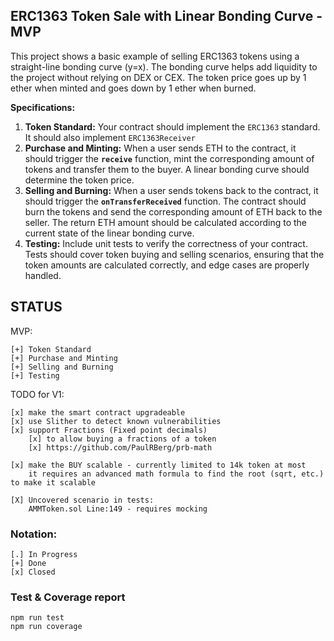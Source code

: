 ## ERC1363 Token Sale with Linear Bonding Curve - MVP

This project shows a basic example of selling ERC1363 tokens using a straight-line bonding curve (y=x). The bonding curve helps add liquidity to the project without relying on DEX or CEX. The token price goes up by 1 ether when minted and goes down by 1 ether when burned.

**Specifications:**

1. **Token Standard:** Your contract should implement the `ERC1363` standard. It should also implement `ERC1363Receiver`
2. **Purchase and Minting:** When a user sends ETH to the contract, it should trigger the **`receive`** function, mint the corresponding amount of tokens and transfer them to the buyer. A linear bonding curve should determine the token price.
3. **Selling and Burning:** When a user sends tokens back to the contract, it should trigger the **`onTransferReceived`** function. The contract should burn the tokens and send the corresponding amount of ETH back to the seller. The return ETH amount should be calculated according to the current state of the linear bonding curve.
4. **Testing:** Include unit tests to verify the correctness of your contract. Tests should cover token buying and selling scenarios, ensuring that the token amounts are calculated correctly, and edge cases are properly handled.

## STATUS

MVP:

    [+] Token Standard
    [+] Purchase and Minting
    [+] Selling and Burning
    [+] Testing

TODO for V1:

    [x] make the smart contract upgradeable
    [x] use Slither to detect known vulnerabilities
    [x] support Fractions (Fixed point decimals)
        [x] to allow buying a fractions of a token
        [x] https://github.com/PaulRBerg/prb-math

    [x] make the BUY scalable - currently limited to 14k token at most
        it requires an advanced math formula to find the root (sqrt, etc.) to make it scalable

    [X] Uncovered scenario in tests:
        AMMToken.sol Line:149 - requires mocking

### Notation:

```
[.] In Progress
[+] Done
[x] Closed
```

### Test & Coverage report

```
npm run test
npm run coverage
```
